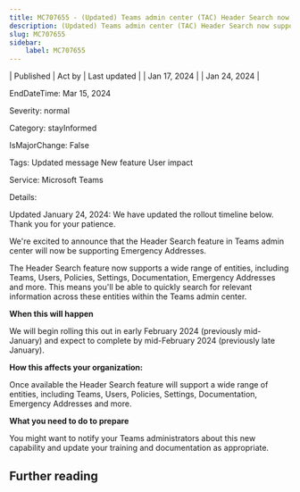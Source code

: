 ```yaml
---
title: MC707655 - (Updated) Teams admin center (TAC) Header Search now supports Emergency Addresses
description: (Updated) Teams admin center (TAC) Header Search now supports Emergency Addresses
slug: MC707655
sidebar:
    label: MC707655
---
```



| Published | Act by | Last updated |
| Jan 17, 2024 |  | Jan 24, 2024 |

EndDateTime: Mar 15, 2024

Severity: normal

Category: stayInformed

IsMajorChange: False

Tags: Updated message New feature User impact

Service: Microsoft Teams

Details: 

<p>Updated January 24, 2024: We have updated the rollout timeline below. Thank you for your patience.</p><p>We're excited to announce that the Header Search feature in Teams admin center will now be supporting Emergency Addresses.<br></p><p>The Header Search feature now supports a wide range of entities, including Teams, Users, Policies, Settings, Documentation, Emergency Addresses and more. This means you'll be able to quickly search for relevant information across these entities within the Teams admin center.</p><p><b>When this will happen</b>
</p><p>We will begin rolling this out in early February 2024 (previously mid-January) and expect to complete by mid-February 2024 (previously late January).</p><p><b>How this affects your organization:</b></p><p>Once available the Header Search feature will support a wide range of entities, including Teams, Users, Policies, Settings, Documentation, Emergency Addresses and more.</p><p><b>What you need to do to prepare</b>
</p><p>You might want to notify your Teams administrators about this new capability and update your training and documentation as appropriate.</p>

## Further reading

